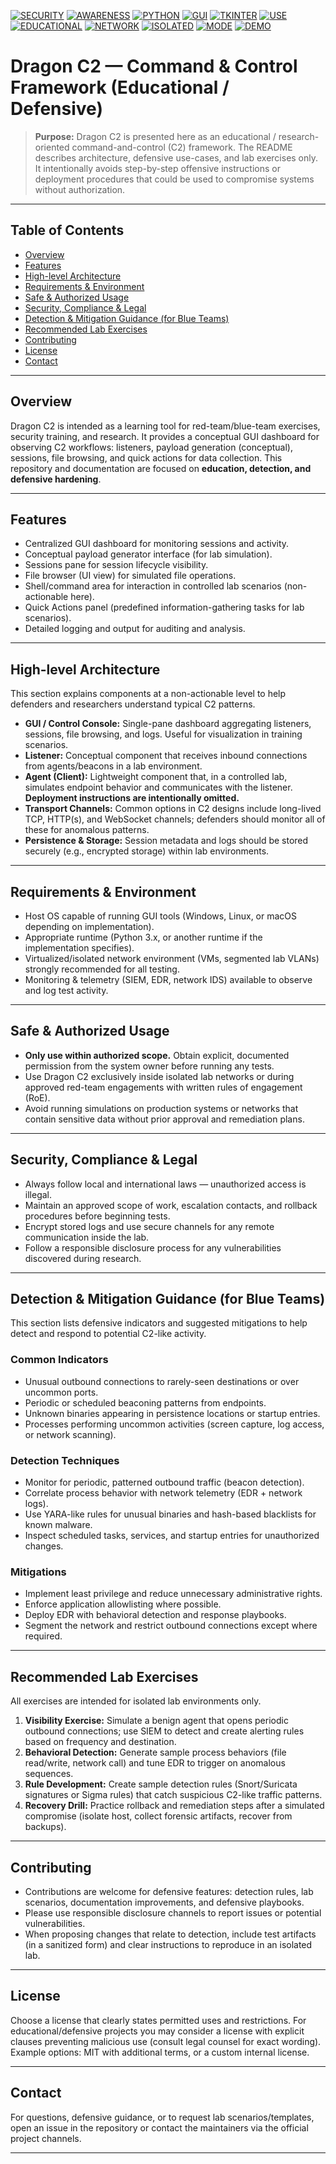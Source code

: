 <!-- Badges -->
[![SECURITY](https://img.shields.io/badge/SECURITY-critical?style=flat-square&color=ff2d55&labelColor=2f2f2f)](https://example.com)
[![AWARENESS](https://img.shields.io/badge/AWARENESS-important?style=flat-square&color=ff6f3c&labelColor=2f2f2f)](https://example.com)
[![PYTHON](https://img.shields.io/badge/PYTHON-3.x?style=flat-square&color=3776ab&labelColor=2f2f2f)](https://www.python.org/)
[![GUI](https://img.shields.io/badge/GUI-yes?style=flat-square&color=6c757d&labelColor=2f2f2f)](https://example.com)
[![TKINTER](https://img.shields.io/badge/TKINTER-UI?style=flat-square&color=4b5563&labelColor=2f2f2f)](https://docs.python.org/3/library/tkinter.html)
[![USE](https://img.shields.io/badge/USE-tool?style=flat-square&color=6c6f72&labelColor=2f2f2f)](https://example.com)
[![EDUCATIONAL](https://img.shields.io/badge/EDUCATIONAL-yes?style=flat-square&color=4caf50&labelColor=2f2f2f)](https://example.com)
[![NETWORK](https://img.shields.io/badge/NETWORK-focused?style=flat-square&color=bd6b1e&labelColor=2f2f2f)](https://example.com)
[![ISOLATED](https://img.shields.io/badge/ISOLATED-lab_only?style=flat-square&color=f4c542&labelColor=2f2f2f)](https://example.com)
[![MODE](https://img.shields.io/badge/MODE-test?style=flat-square&color=6b7280&labelColor=2f2f2f)](https://example.com)
[![DEMO](https://img.shields.io/badge/DEMO-available?style=flat-square&color=8b5cf6&labelColor=2f2f2f)](https://example.com)

# Dragon C2 — Command & Control Framework (Educational / Defensive)

> **Purpose:** Dragon C2 is presented here as an educational / research-oriented command-and-control (C2) framework. The README describes architecture, defensive use-cases, and lab exercises only. It intentionally avoids step-by-step offensive instructions or deployment procedures that could be used to compromise systems without authorization.

---

## Table of Contents

- [Overview](#overview)  
- [Features](#features)  
- [High-level Architecture](#high-level-architecture)  
- [Requirements & Environment](#requirements--environment)  
- [Safe & Authorized Usage](#safe--authorized-usage)  
- [Security, Compliance & Legal](#security-compliance--legal)  
- [Detection & Mitigation Guidance (for Blue Teams)](#detection--mitigation-guidance-for-blue-teams)  
- [Recommended Lab Exercises](#recommended-lab-exercises)  
- [Contributing](#contributing)  
- [License](#license)  
- [Contact](#contact)

---

## Overview

Dragon C2 is intended as a learning tool for red-team/blue-team exercises, security training, and research. It provides a conceptual GUI dashboard for observing C2 workflows: listeners, payload generation (conceptual), sessions, file browsing, and quick actions for data collection. This repository and documentation are focused on **education, detection, and defensive hardening**.

---

## Features

- Centralized GUI dashboard for monitoring sessions and activity.  
- Conceptual payload generator interface (for lab simulation).  
- Sessions pane for session lifecycle visibility.  
- File browser (UI view) for simulated file operations.  
- Shell/command area for interaction in controlled lab scenarios (non-actionable here).  
- Quick Actions panel (predefined information-gathering tasks for lab scenarios).  
- Detailed logging and output for auditing and analysis.

---

## High-level Architecture

This section explains components at a non-actionable level to help defenders and researchers understand typical C2 patterns.

- **GUI / Control Console:** Single-pane dashboard aggregating listeners, sessions, file browsing, and logs. Useful for visualization in training scenarios.  
- **Listener:** Conceptual component that receives inbound connections from agents/beacons in a lab environment.  
- **Agent (Client):** Lightweight component that, in a controlled lab, simulates endpoint behavior and communicates with the listener. **Deployment instructions are intentionally omitted.**  
- **Transport Channels:** Common options in C2 designs include long-lived TCP, HTTP(s), and WebSocket channels; defenders should monitor all of these for anomalous patterns.  
- **Persistence & Storage:** Session metadata and logs should be stored securely (e.g., encrypted storage) within lab environments.

---

## Requirements & Environment

- Host OS capable of running GUI tools (Windows, Linux, or macOS depending on implementation).  
- Appropriate runtime (Python 3.x, or another runtime if the implementation specifies).  
- Virtualized/isolated network environment (VMs, segmented lab VLANs) strongly recommended for all testing.  
- Monitoring & telemetry (SIEM, EDR, network IDS) available to observe and log test activity.

---

## Safe & Authorized Usage

- **Only use within authorized scope.** Obtain explicit, documented permission from the system owner before running any tests.  
- Use Dragon C2 exclusively inside isolated lab networks or during approved red-team engagements with written rules of engagement (RoE).  
- Avoid running simulations on production systems or networks that contain sensitive data without prior approval and remediation plans.

---

## Security, Compliance & Legal

- Always follow local and international laws — unauthorized access is illegal.  
- Maintain an approved scope of work, escalation contacts, and rollback procedures before beginning tests.  
- Encrypt stored logs and use secure channels for any remote communication inside the lab.  
- Follow a responsible disclosure process for any vulnerabilities discovered during research.

---

## Detection & Mitigation Guidance (for Blue Teams)

This section lists defensive indicators and suggested mitigations to help detect and respond to potential C2-like activity.

### Common Indicators
- Unusual outbound connections to rarely-seen destinations or over uncommon ports.  
- Periodic or scheduled beaconing patterns from endpoints.  
- Unknown binaries appearing in persistence locations or startup entries.  
- Processes performing uncommon activities (screen capture, log access, or network scanning).

### Detection Techniques
- Monitor for periodic, patterned outbound traffic (beacon detection).  
- Correlate process behavior with network telemetry (EDR + network logs).  
- Use YARA-like rules for unusual binaries and hash-based blacklists for known malware.  
- Inspect scheduled tasks, services, and startup entries for unauthorized changes.

### Mitigations
- Implement least privilege and reduce unnecessary administrative rights.  
- Enforce application allowlisting where possible.  
- Deploy EDR with behavioral detection and response playbooks.  
- Segment the network and restrict outbound connections except where required.

---

## Recommended Lab Exercises

All exercises are intended for isolated lab environments only.

1. **Visibility Exercise:** Simulate a benign agent that opens periodic outbound connections; use SIEM to detect and create alerting rules based on frequency and destination.  
2. **Behavioral Detection:** Generate sample process behaviors (file read/write, network call) and tune EDR to trigger on anomalous sequences.  
3. **Rule Development:** Create sample detection rules (Snort/Suricata signatures or Sigma rules) that catch suspicious C2-like traffic patterns.  
4. **Recovery Drill:** Practice rollback and remediation steps after a simulated compromise (isolate host, collect forensic artifacts, recover from backups).

---

## Contributing

- Contributions are welcome for defensive features: detection rules, lab scenarios, documentation improvements, and defensive playbooks.  
- Please use responsible disclosure channels to report issues or potential vulnerabilities.  
- When proposing changes that relate to detection, include test artifacts (in a sanitized form) and clear instructions to reproduce in an isolated lab.

---

## License

Choose a license that clearly states permitted uses and restrictions. For educational/defensive projects you may consider a license with explicit clauses preventing malicious use (consult legal counsel for exact wording). Example options: MIT with additional terms, or a custom internal license.

---

## Contact

For questions, defensive guidance, or to request lab scenarios/templates, open an issue in the repository or contact the maintainers via the official project channels.

---

